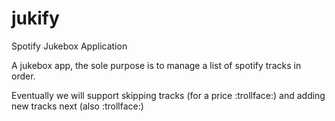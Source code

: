 # jukify
Spotify Jukebox Application

A jukebox app, the sole purpose is to manage a list of spotify tracks in order.

Eventually we will support skipping tracks (for a price :trollface:) and adding new tracks next (also :trollface:)
